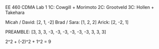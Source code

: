 EE 460 CDMA Lab 1
1C: Cowgill + Morimoto
2C: Grootveld
3C: Hollen + Takehara

Micah / David: [2, 1, -2]
Brad / Sara: [1, 2, 2]
Arick: [2, -2, 1]

PREAMBLE: [3, 3, 3, -3, -3, -3, -3, -3, -3, 3, 3, 3]

2^2 + (-2)^2 + 1^2 = 9

